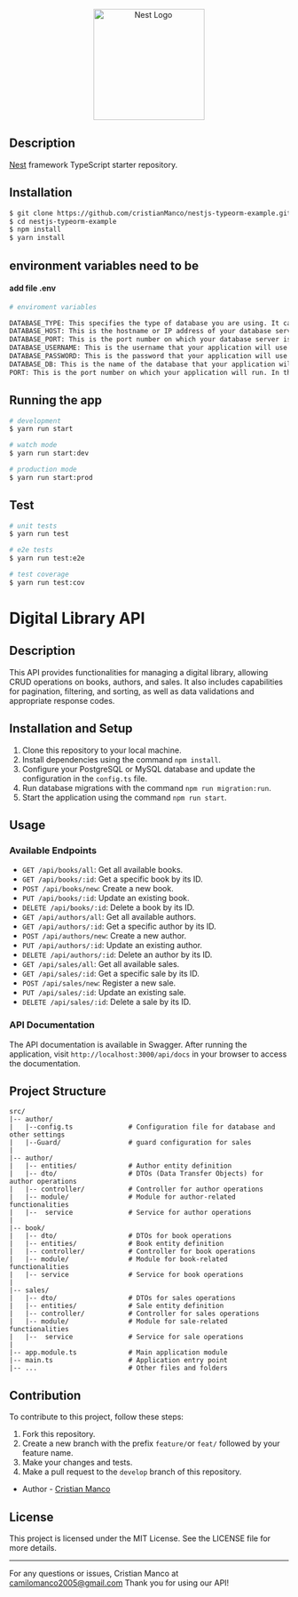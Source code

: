 <p align="center">
  <a href="http://nestjs.com/" target="blank"><img src="https://nestjs.com/img/logo-small.svg" width="200" alt="Nest Logo" /></a>
</p>


## Description

[Nest](https://github.com/nestjs/nest) framework TypeScript starter repository.

## Installation

```bash
$ git clone https://github.com/cristianManco/nestjs-typeorm-example.git
$ cd nestjs-typeorm-example
$ npm install
$ yarn install
```

## environment variables need to be

#### add file .env
```bash
# enviroment variables

DATABASE_TYPE: This specifies the type of database you are using. It can be postgres, mongo, or mysql.
DATABASE_HOST: This is the hostname or IP address of your database server.
DATABASE_PORT: This is the port number on which your database server is listening.
DATABASE_USERNAME: This is the username that your application will use to authenticate with the database.
DATABASE_PASSWORD: This is the password that your application will use to authenticate with the database.
DATABASE_DB: This is the name of the database that your application will connect to.
PORT: This is the port number on which your application will run. In this case, it’s set to 3000.

```


## Running the app

```bash
# development
$ yarn run start

# watch mode
$ yarn run start:dev

# production mode
$ yarn run start:prod
```

## Test

```bash
# unit tests
$ yarn run test

# e2e tests
$ yarn run test:e2e

# test coverage
$ yarn run test:cov
```

# Digital Library API

## Description
This API provides functionalities for managing a digital library, allowing CRUD operations on books, authors, and sales. It also includes capabilities for pagination, filtering, and sorting, as well as data validations and appropriate response codes.

## Installation and Setup
1. Clone this repository to your local machine.
2. Install dependencies using the command `npm install`.
3. Configure your PostgreSQL or MySQL database and update the configuration in the `config.ts` file.
4. Run database migrations with the command `npm run migration:run`.
5. Start the application using the command `npm run start`.

## Usage
### Available Endpoints
- `GET /api/books/all`: Get all available books.
- `GET /api/books/:id`: Get a specific book by its ID.
- `POST /api/books/new`: Create a new book.
- `PUT /api/books/:id`: Update an existing book.
- `DELETE /api/books/:id`: Delete a book by its ID.
- `GET /api/authors/all`: Get all available authors.
- `GET /api/authors/:id`: Get a specific author by its ID.
- `POST /api/authors/new`: Create a new author.
- `PUT /api/authors/:id`: Update an existing author.
- `DELETE /api/authors/:id`: Delete an author by its ID.
- `GET /api/sales/all`: Get all available sales.
- `GET /api/sales/:id`: Get a specific sale by its ID.
- `POST /api/sales/new`: Register a new sale.
- `PUT /api/sales/:id`: Update an existing sale.
- `DELETE /api/sales/:id`: Delete a sale by its ID.

### API Documentation
The API documentation is available in Swagger. After running the application, visit `http://localhost:3000/api/docs` in your browser to access the documentation.

## Project Structure
```
src/
|-- author/
|   |--config.ts              # Configuration file for database and other settings
|   |--Guard/                 # guard configuration for sales
|
|-- author/
|   |-- entities/             # Author entity definition
|   |-- dto/                  # DTOs (Data Transfer Objects) for author operations
|   |-- controller/           # Controller for author operations
|   |-- module/               # Module for author-related functionalities
|   |--  service              # Service for author operations
|
|-- book/
|   |-- dto/                  # DTOs for book operations
|   |-- entities/             # Book entity definition
|   |-- controller/           # Controller for book operations
|   |-- module/               # Module for book-related functionalities
|   |-- service               # Service for book operations
|
|-- sales/
|   |-- dto/                  # DTOs for sales operations
|   |-- entities/             # Sale entity definition
|   |-- controller/           # Controller for sales operations
|   |-- module/               # Module for sale-related functionalities
|   |--  service              # Service for sale operations
|
|-- app.module.ts             # Main application module
|-- main.ts                   # Application entry point
|-- ...                       # Other files and folders
```

## Contribution
To contribute to this project, follow these steps:
1. Fork this repository.
2. Create a new branch with the prefix `feature/`or  `feat/` followed by your feature name.
3. Make your changes and tests.
4. Make a pull request to the `develop` branch of this repository.

- Author - [Cristian Manco](https://github.com/cristianManco)


## License
This project is licensed under the MIT License. See the LICENSE file for more details.

---

For any questions or issues, Cristian Manco at camilomanco2005@gmail.com Thank you for using our API!
